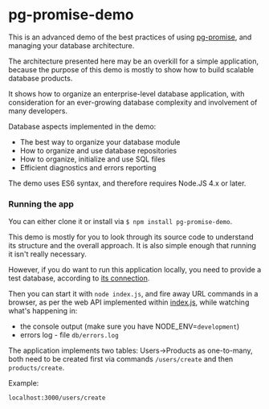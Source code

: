 pg-promise-demo
===============

This is an advanced demo of the best practices of using [pg-promise], and managing
your database architecture.

The architecture presented here may be an overkill for a simple application, because
the purpose of this demo is mostly to show how to build scalable database products.

It shows how to organize an enterprise-level database application, with consideration
for an ever-growing database complexity and involvement of many developers.

Database aspects implemented in the demo:

* The best way to organize your database module
* How to organize and use database repositories
* How to organize, initialize and use SQL files
* Efficient diagnostics and errors reporting

The demo uses ES6 syntax, and therefore requires Node.JS 4.x or later.

### Running the app

You can either clone it or install via `$ npm install pg-promise-demo`.

This demo is mostly for you to look through its source code to understand its structure
and the overall approach. It is also simple enough that running it isn't really necessary.

However, if you do want to run this application locally, you need to provide a test database,
according to [its connection](https://github.com/vitaly-t/pg-promise-demo/blob/master/db/index.js#L31).

Then you can start it with `node index.js`, and fire away URL commands in a browser,
as per the web API implemented within [index.js](https://github.com/vitaly-t/pg-promise-demo/blob/master/index.js),
while watching what's happening in:

* the console output (make sure you have NODE_ENV=`development`)
* errors log - file `db/errors.log`

The application implements two tables: Users->Products as one-to-many, both need to be created first
via commands `/users/create` and then `products/create`.

Example:
```
localhost:3000/users/create
```

[pg-promise]:https://github.com/vitaly-t/pg-promise
[pg-monitor]:https://github.com/vitaly-t/pg-monitor
